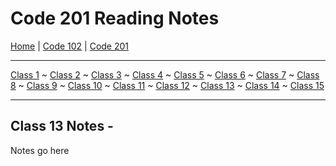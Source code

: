 # Code 201 Reading Notes

[Home](README.md) | [Code 102](102/home102.) | [Code 201](201/home201)

---

[Class 1](201/class1) ~
[Class 2](201/class2) ~
[Class 3](201/class3) ~
[Class 4](201/class4) ~
[Class 5](201/class5) ~
[Class 6](201/class6) ~
[Class 7](201/class7) ~
[Class 8](201/class8) ~
[Class 9](201/class9) ~
[Class 10](201/class10) ~
[Class 11](201/class11) ~
[Class 12](201/class12) ~
[Class 13](201/class13) ~
[Class 14](201/class14) ~
[Class 15](201/class15)

---

## Class 13 Notes - 

Notes go here
